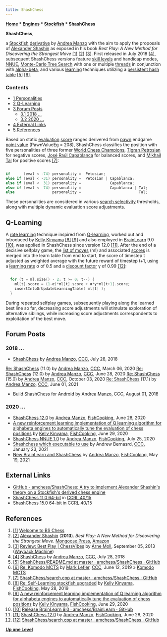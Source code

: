 ```yaml
---
title: ShashChess
---
```

**[Home](Home "Home") \* [Engines](Engines "Engines") \* [Stockfish](Stockfish "Stockfish") \* ShashChess**


**ShashChess**,  

a [Stockfish](Stockfish "Stockfish") [derivative](Category:Derivative "Category:Derivative") by [Andrea Manzo](Andrea_Manzo "Andrea Manzo") with the aim to apply the proposals of [Alexander Shashin](index.php?title=Alexander_Shashin&action=edit&redlink=1 "Alexander Shashin (page does not exist)") as exposed in his book *Best Play: A New Method for Discovering the Strongest Move* <a id="cite-note-1" href="#cite-ref-1">[1]</a> <a id="cite-note-2" href="#cite-ref-2">[2]</a>
<a id="cite-note-3" href="#cite-ref-3">[3]</a>.
First released in July 2018 <a id="cite-note-4" href="#cite-ref-4">[4]</a>,
subsequent ShashChess versions feature [skill levels](Playing_Strength "Playing Strength") and handicap modes, [NNUE](NNUE "NNUE"), [Monte-Carlo Tree Search](Monte-Carlo_Tree_Search "Monte-Carlo Tree Search") with one or multiple [threads](Thread "Thread") in conjunction with [alpha-beta](Alpha-Beta "Alpha-Beta"),
and various [learning](Learning "Learning") techniques utilizing a [persistent hash table](Persistent_Hash_Table "Persistent Hash Table") <a id="cite-note-5" href="#cite-ref-5">[5]</a>
<a id="cite-note-6" href="#cite-ref-6">[6]</a>.



### Contents


* [1 Personalities](#personalities)
* [2 Q-Learning](#q-learning)
* [3 Forum Posts](#forum-posts)
	+ [3.1 2018 ...](#2018-...)
	+ [3.2 2020 ...](#2020-...)
* [4 External Links](#external-links)
* [5 References](#references)






Based on static [evaluation](Evaluation "Evaluation") [score](Score "Score") ranges derivered from [pawn](Pawn "Pawn") endgame [point value](Point_Value "Point Value") (PawnValueEg = 208), ShashChess classifies the position with five personalities of three former [World Chess Champions](https://en.wikipedia.org/wiki/World_Chess_Championship),
[Tigran Petrosian](https://en.wikipedia.org/wiki/Tigran_Petrosian) for negative scores,
[José Raúl Capablanca](https://en.wikipedia.org/wiki/Jos%C3%A9_Ra%C3%BAl_Capablanca) for balanced scores,
and [Mikhail Tal](https://en.wikipedia.org/wiki/Mikhail_Tal) for positive scores <a id="cite-note-7" href="#cite-ref-7">[7]</a>:




```C++

if      (eval < -74) personality =  Petosian;
else if (eval < -31) personality =  Petosian | Capablanca;
else if (eval <  31) personality =             Capablanca;
else if (eval <  74) personality =             Capablanca | Tal;
else                 personality =                          Tal; 

```

These personalities are considered in various [search selectivity](Selectivity "Selectivity") thresholds, along with multiple dynamic evaluation score adjustments. 



## Q-Learning


A [rote learning](https://en.wikipedia.org/wiki/Rote_learning) technique inspired from [Q-learning](Reinforcement_Learning#Q-Learning "Reinforcement Learning"), worked out and introduced by [Kelly Kinyama](index.php?title=Kelly_Kinyama&action=edit&redlink=1 "Kelly Kinyama (page does not exist)")
<a id="cite-note-8" href="#cite-ref-8">[8]</a>
<a id="cite-note-9" href="#cite-ref-9">[9]</a> 
and also employed in [BrainLearn](index.php?title=BrainLearn&action=edit&redlink=1 "BrainLearn (page does not exist)") 9.0 <a id="cite-note-10" href="#cite-ref-10">[10]</a>,
was applied in ShashChess since version 12.0 <a id="cite-note-11" href="#cite-ref-11">[11]</a>. 
After the end of a decisive selfplay game, the [list of moves](Move_List "Move List") (ml) and associated [scores](Score "Score") is merged into the learn table from end to start, 
the score of timestep t adjusted as weighted average with the future reward of timestep t+1, using a [learning rate](https://en.wikipedia.org/wiki/Q-learning#Learning_Rate) α of 0.5 and a [discount factor](https://en.wikipedia.org/wiki/Q-learning#Discount_factor) γ of 0.99 <a id="cite-note-12" href="#cite-ref-12">[12]</a>:




```C++

  for (t = ml.size() - 2; t >= 0; t--) {
    ml[t].score = (1-α)*ml[t].score + α*γ*ml[t+1].score;
    insertIntoOrUpdateLearningTable( ml[t] );
  }

```

During repeated selfplay games, subsequently playing along the learned best line so far, decreasing score adjustments will stimulate exploration of alternative siblings, while increasing score adjustments correspondents to exploitation of the best move.



## Forum Posts


### 2018 ...


* [ShashChess](http://www.talkchess.com/forum3/viewtopic.php?f=2&t=68093) by [Andrea Manzo](Andrea_Manzo "Andrea Manzo"), [CCC](CCC "CCC"), July 28, 2018


 [Re: ShashChess](http://www.talkchess.com/forum3/viewtopic.php?f=2&t=68093&start=103) (11.0) by [Andrea Manzo](Andrea_Manzo "Andrea Manzo"), [CCC](CCC "CCC"), March 06, 2020
 [Re: ShashChess](http://www.talkchess.com/forum3/viewtopic.php?f=2&t=68093&start=105) (12.0) by [Andrea Manzo](Andrea_Manzo "Andrea Manzo"), [CCC](CCC "CCC"), June 28, 2020
 [Re: ShashChess](http://www.talkchess.com/forum3/viewtopic.php?f=2&t=68093&start=209) (15.0) by [Andrea Manzo](Andrea_Manzo "Andrea Manzo"), [CCC](CCC "CCC"), October 03, 2020
 [Re: ShashChess](http://www.talkchess.com/forum3/viewtopic.php?f=2&t=68093&start=272) (17.1) by [Andrea Manzo](Andrea_Manzo "Andrea Manzo"), [CCC](CCC "CCC"), June 01, 2021
* [Build ShashChess for Android](http://www.talkchess.com/forum3/viewtopic.php?f=7&t=68120&p=769919) by [Andrea Manzo](Andrea_Manzo "Andrea Manzo"), [CCC](CCC "CCC"), August 01, 2018


### 2020 ...


* [ShashChess 12.0](https://groups.google.com/g/fishcooking/c/GLag32ARtKo/m/3Zoaq3-rAwAJ) by [Andrea Manzo](Andrea_Manzo "Andrea Manzo"), [FishCooking](Computer_Chess_Forums "Computer Chess Forums"), June 28, 2020
* [A new reinforcement learning implementation of Q learning algorithm for alphabeta engines to automatically tune the evaluation of chess positions](https://groups.google.com/g/fishcooking/c/6IzmiSCB8lg/m/sFeSq9ykAQAJ) by [Kelly Kinyama](index.php?title=Kelly_Kinyama&action=edit&redlink=1 "Kelly Kinyama (page does not exist)"), [FishCooking](Computer_Chess_Forums "Computer Chess Forums"), June 29, 2020
* [ShashChess NNUE 1.0](https://groups.google.com/d/msg/fishcooking/yWtpz_FY5_Y/RMTG56fkAAAJ) by [Andrea Manzo](Andrea_Manzo "Andrea Manzo"), [FishCooking](Computer_Chess_Forums "Computer Chess Forums"), July 25, 2020
* [Shashchess which executable to use](http://www.talkchess.com/forum3/viewtopic.php?f=2&t=76394) by Andrew Bernasrd, [CCC](CCC "CCC"), January 23, 2021
* [New BrainLearn and ShashChess](https://groups.google.com/g/fishcooking/c/Iy1AlEZJWc8) by [Andrea Manzo](Andrea_Manzo "Andrea Manzo"), [FishCooking](Computer_Chess_Forums "Computer Chess Forums"), May 19, 2021


## External Links


* [GitHub - amchess/ShashChess: A try to implement Alexander Shashin's theory on a Stockfish's derived chess engine](https://github.com/amchess/ShashChess)
* [ShashChess 11.0 64-bit](https://ccrl.chessdom.com/ccrl/4040/cgi/engine_details.cgi?print=Details&each_game=1&eng=ShashChess%2011.0%2064-bit) in [CCRL 40/15](CCRL "CCRL")
* [ShashChess 15.0 64-bit](https://ccrl.chessdom.com/ccrl/4040/cgi/engine_details.cgi?print=Details&each_game=1&eng=ShashChess%2015.0%2064-bit) in [CCRL 40/15](CCRL "CCRL")


## References


1. <a id="cite-ref-1" href="#cite-note-1">[1]</a> [Welcome to BS Chess](http://www.bs-chess.com/latin/lectures/2011/shashin4.html)
2. <a id="cite-ref-2" href="#cite-note-2">[2]</a> [Alexander Shashin](index.php?title=Alexander_Shashin&action=edit&redlink=1 "Alexander Shashin (page does not exist)") (**2013**). *Best Play: A New Method for Discovering the Strongest Move*. [Mongoose Press](https://mongoosepress.com/), [Amazon](https://www.amazon.com/Best-Play-Discovering-Strongest-2013-01-01/dp/B01A0CKJQM)
3. <a id="cite-ref-3" href="#cite-note-3">[3]</a> [Review: Best Play | ChessVibes](https://web.archive.org/web/20130909054429/http://www.chessvibes.com/review-best-play) by [Arne Moll](https://ratings.fide.com/profile/1005820), September 05, 2013 ([Wayback Machine](https://en.wikipedia.org/wiki/Wayback_Machine))
4. <a id="cite-ref-4" href="#cite-note-4">[4]</a> [ShashChess](http://www.talkchess.com/forum3/viewtopic.php?f=2&t=68093) by [Andrea Manzo](Andrea_Manzo "Andrea Manzo"), [CCC](CCC "CCC"), July 28, 2018
5. <a id="cite-ref-5" href="#cite-note-5">[5]</a> [ShashChess/README.md at master · amchess/ShashChess · GitHub](https://github.com/amchess/ShashChess/blob/master/README.md)
6. <a id="cite-ref-6" href="#cite-note-6">[6]</a> [Re: Komodo MCTS](http://www.talkchess.com/forum3/viewtopic.php?f=2&t=70948&start=17) by [Mark Lefler](Mark_Lefler "Mark Lefler"), [CCC](CCC "CCC"), June 12, 2019 » [Komodo MCTS](Komodo#MCTS "Komodo")
7. <a id="cite-ref-7" href="#cite-note-7">[7]</a> [ShashChess/search.cpp at master · amchess/ShashChess · GitHub](https://github.com/amchess/ShashChess/blob/master/src/All/search.cpp#L446)
8. <a id="cite-ref-8" href="#cite-note-8">[8]</a> [Re: Self-Learning stockfish upgraded](https://groups.google.com/g/fishcooking/c/fhX7dFAsyew/m/NSd0-OJjBwAJ) by [Kelly Kinyama](index.php?title=Kelly_Kinyama&action=edit&redlink=1 "Kelly Kinyama (page does not exist)"), [FishCooking](Computer_Chess_Forums "Computer Chess Forums"), May 28, 2019
9. <a id="cite-ref-9" href="#cite-note-9">[9]</a> [A new reinforcement learning implementation of Q learning algorithm for alphabeta engines to automatically tune the evaluation of chess positions](https://groups.google.com/g/fishcooking/c/6IzmiSCB8lg/m/sFeSq9ykAQAJ) by [Kelly Kinyama](index.php?title=Kelly_Kinyama&action=edit&redlink=1 "Kelly Kinyama (page does not exist)"), [FishCooking](Computer_Chess_Forums "Computer Chess Forums"), June 29, 2020
10. <a id="cite-ref-10" href="#cite-note-10">[10]</a> [Release BrainLearn 9.0 · amchess/BrainLearn · GitHub](https://github.com/amchess/BrainLearn/releases/tag/9.0)
11. <a id="cite-ref-11" href="#cite-note-11">[11]</a> [ShashChess 12.0](https://groups.google.com/g/fishcooking/c/GLag32ARtKo/m/3Zoaq3-rAwAJ) by [Andrea Manzo](Andrea_Manzo "Andrea Manzo"), [FishCooking](Computer_Chess_Forums "Computer Chess Forums"), June 28, 2020
12. <a id="cite-ref-12" href="#cite-note-12">[12]</a> [ShashChess/search.cpp at master · amchess/ShashChess · GitHub](https://github.com/amchess/ShashChess/blob/master/src/All/search.cpp#L2625)

**[Up one Level](Stockfish "Stockfish")**







 
